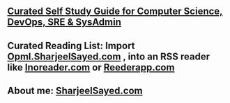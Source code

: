 ## [Curated Self Study Guide for Computer Science, DevOps, SRE & SysAdmin](https://Learn.SharjeelSayed.com)
  
## Curated Reading List: Import [Opml.SharjeelSayed.com](http://Opml.SharjeelSayed.com) , into an RSS reader like [Inoreader.com](https://www.Inoreader.com) or [Reederapp.com](https://Reederapp.com)

## About me: [SharjeelSayed.com](https://SharjeelSayed.com)
